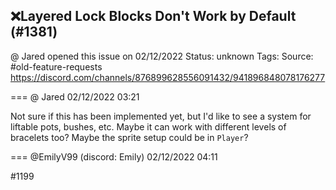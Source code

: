 ## ❌Layered Lock Blocks Don't Work by Default (#1381)
@ Jared opened this issue on 02/12/2022
Status: unknown
Tags: 
Source: #old-feature-requests https://discord.com/channels/876899628556091432/941896848078176277


=== @ Jared 02/12/2022 03:21

Not sure if this has been implemented yet, but I'd like to see a system for liftable pots, bushes, etc. Maybe it can work with different levels of bracelets too? Maybe the sprite setup could be in `Player`?

=== @EmilyV99 (discord: Emily) 02/12/2022 04:11

#1199
